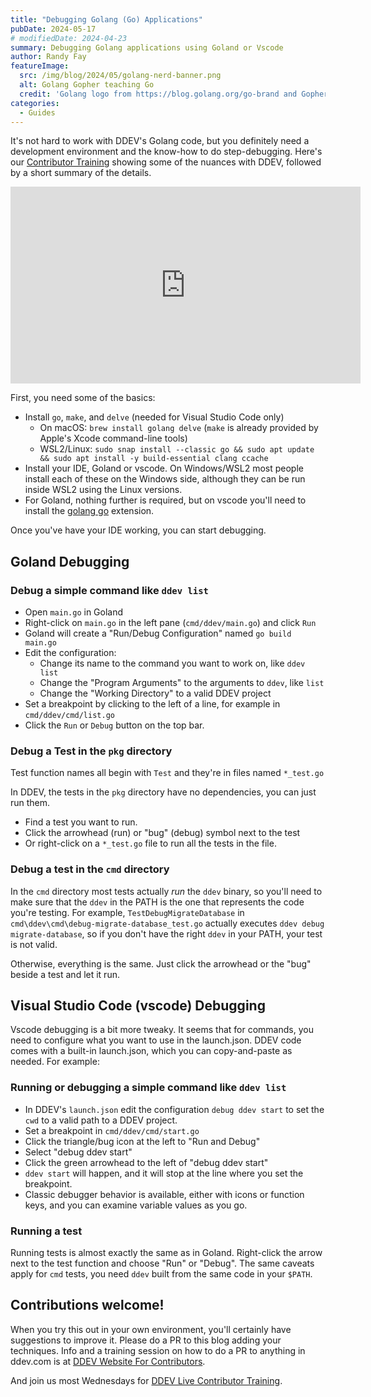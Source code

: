 ```yaml
---
title: "Debugging Golang (Go) Applications"
pubDate: 2024-05-17
# modifiedDate: 2024-04-23
summary: Debugging Golang applications using Goland or Vscode
author: Randy Fay
featureImage:
  src: /img/blog/2024/05/golang-nerd-banner.png
  alt: Golang Gopher teaching Go
  credit: 'Golang logo from https://blog.golang.org/go-brand and Gopher Nerd by Nats Romanova, https://github.com/GolangUA/gopher-logos/blob/master/README.md'
categories:
  - Guides
---
```


It's not hard to work with DDEV's Golang code, but you definitely need a development environment and the know-how to do step-debugging. Here's our [Contributor Training](contributor-training.md) showing some of the nuances with DDEV, followed by a short summary of the details.

<iframe width="560" height="315" src="https://www.youtube.com/embed/E-AEzC1p76E?si=XYP23HYcxgqiJ2_M" title="YouTube video player" frameborder="0" allow="accelerometer; autoplay; clipboard-write; encrypted-media; gyroscope; picture-in-picture; web-share" referrerpolicy="strict-origin-when-cross-origin" allowfullscreen></iframe>

First, you need some of the basics:

* Install `go`, `make`, and `delve` (needed for Visual Studio Code only)
  * On macOS: `brew install golang delve` (`make` is already provided by Apple's Xcode command-line tools)
  * WSL2/Linux: `sudo snap install --classic go && sudo apt update && sudo apt install -y build-essential clang ccache`
* Install your IDE, Goland or vscode. On Windows/WSL2 most people install each of these on the Windows side, although they can be run inside WSL2 using the Linux versions.
* For Goland, nothing further is required, but on vscode you'll need to install the [golang go](https://marketplace.visualstudio.com/items?itemName=golang.go) extension.

Once you've have your IDE working, you can start debugging.

## Goland Debugging

### Debug a simple command like `ddev list`

* Open `main.go` in Goland
* Right-click on `main.go` in the left pane (`cmd/ddev/main.go`) and click `Run`
* Goland will create a "Run/Debug Configuration" named `go build main.go`
* Edit the configuration:
  * Change its name to the command you want to work on, like `ddev list`
  * Change the "Program Arguments" to the arguments to `ddev`, like `list`
  * Change the "Working Directory" to a valid DDEV project
* Set a breakpoint by clicking to the left of a line, for example in `cmd/ddev/cmd/list.go`
* Click the `Run` or `Debug` button on the top bar.

### Debug a Test in the `pkg` directory

Test function names all begin with `Test` and they're in files named `*_test.go`

In DDEV, the tests in the `pkg` directory have no dependencies, you can just run them.

* Find a test you want to run.
* Click the arrowhead (run) or "bug" (debug) symbol next to the test
* Or right-click on a `*_test.go` file to run all the tests in the file.

### Debug a test in the `cmd` directory

In the `cmd` directory most tests actually *run* the `ddev` binary, so you'll need to make sure that the `ddev` in the PATH is the one that represents the code you're testing. For example, `TestDebugMigrateDatabase` in `cmd\ddev\cmd\debug-migrate-database_test.go` actually executes `ddev debug migrate-database`, so if you don't have the right `ddev` in your PATH, your test is not valid.

Otherwise, everything is the same. Just click the arrowhead or the "bug" beside a test and let it run.

## Visual Studio Code (vscode) Debugging

Vscode debugging is a bit more tweaky. It seems that for commands, you need to configure what you want to use in the launch.json. DDEV code comes with a built-in launch.json, which you can copy-and-paste as needed. For example:

### Running or debugging a simple command like `ddev list`

* In DDEV's `launch.json` edit the configuration `debug ddev start` to set the `cwd` to a valid path to a DDEV project.
* Set a breakpoint in `cmd/ddev/cmd/start.go`
* Click the triangle/bug icon at the left to "Run and Debug"
* Select "debug ddev start"
* Click the green arrowhead to the left of "debug ddev start"
* `ddev start` will happen, and it will stop at the line where you set the breakpoint.
* Classic debugger behavior is available, either with icons or function keys, and you can examine variable values as you go.

### Running a test

Running tests is almost exactly the same as in Goland. Right-click the arrow next to the test function and choose "Run" or "Debug". The same caveats apply for `cmd` tests, you need `ddev` built from the same code in your `$PATH`.

## Contributions welcome!

When you try this out in your own environment, you'll certainly have suggestions to improve it. Please do a PR to this blog adding your techniques. Info and a training session on how to do a PR to anything in ddev.com is at [DDEV Website For Contributors](ddev-website-for-contributors.md).

And join us most Wednesdays for [DDEV Live Contributor Training](contributor-training.md).